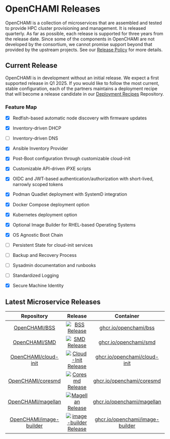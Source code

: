 # OpenCHAMI Releases

OpenCHAMI is a collection of microservices that are assembled and tested to provide HPC cluster provisioning and management.  It is released quarterly.  As far as possible, each release is supported for three years from the release date.  Since some of the components in OpenCHAMI are not developed by the consortium, we cannot promise support beyond that provided by the upstream projects.  See our [Release Policy](/Release_Policy.md) for more details.

## Current Release

OpenCHAMI is in development without an initial release.  We expect a first supported release in Q1 2025.  If you would like to follow the most current, stable configuration, each of the partners maintains a deployment recipe that will become a release candidate in our [Deployment Recipes](https://github.com/OpenCHAMI/deployment-recipes) Repository.

### Feature Map

- [x] Redfish-based automatic node discovery with firmware updates
- [x] Inventory-driven DHCP
- [ ] Inventory-driven DNS
- [x] Ansible Inventory Provider
- [x] Post-Boot configuration through customizable cloud-init
- [x] Customizable API-driven iPXE scripts
- [x] OIDC and JWT-based authentication/authorization with short-lived, narrowly scoped tokens
- [x] Podman Quadlet deployment with SystemD integration
- [x] Docker Compose deployment option
- [x] Kubernetes deployment option
- [x] Optional Image Builder for RHEL-based Operating Systems
- [x] OS Agnostic Boot Chain
- [ ] Persistent State for cloud-init services
- [ ] Backup and Recovery Process
- [ ] Sysadmin documentation and runbooks
- [ ] Standardized Logging
- [x] Secure Machine Identity


## Latest Microservice Releases

| Repository | Release | Container | Attestations |
| :---: | :----: | :----: | :------: | 
| [OpenCHAMI/BSS](https://github.com/openchami/bss) | [![BSS Release](https://badgen.net/github/release/openchami/bss/stable)](https://github.com/openchami/bss/releases) | [ghcr.io/openchami/bss](https://github.com/OpenCHAMI/bss/pkgs/container/bss) | [Attestations](https://github.com/OpenCHAMI/bss/attestations) |
| [OpenCHAMI/SMD](https://github.com/openchami/smd) | [![SMD Release](https://badgen.net/github/release/openchami/smd/stable)](https://github.com/openchami/smd/releases) | [ghcr.io/openchami/smd](https://github.com/OpenCHAMI/smd/pkgs/container/smd) | [Attestations](https://github.com/OpenCHAMI/smd/attestations) |
| [OpenCHAMI/cloud-init](https://github.com/openchami/cloud-init) | [![Cloud-Init Release](https://badgen.net/github/release/openchami/cloud-init/stable)](https://github.com/openchami/cloud-init/releases) | [ghcr.io/openchami/cloud-init](https://github.com/OpenCHAMI/cloud-init/pkgs/container/cloud-init) | [Attestations](https://github.com/OpenCHAMI/cloud-init/attestations) |
| [OpenCHAMI/coresmd](https://github.com/openchami/coresmd) | [![Coresmd Release](https://badgen.net/github/release/openchami/coresmd/stable)](https://github.com/openchami/coresmd/releases) | [ghcr.io/openchami/coresmd](https://github.com/OpenCHAMI/coresmd/pkgs/container/coresmd) | [Attestations](https://github.com/OpenCHAMI/coresmd/attestations) |
| [OpenCHAMI/magellan](https://github.com/openchami/magellan) | [![Magellan Release](https://badgen.net/github/release/openchami/magellan/stable)](https://github.com/openchami/magellan/releases) | [ghcr.io/openchami/magellan](https://github.com/OpenCHAMI/magellan/pkgs/container/magellan) | [Attestations](https://github.com/OpenCHAMI/magellan/attestations) |
| [OpenCHAMI/image-builder](https://github.com/openchami/image-builder) | [![image-builder Release](https://badgen.net/github/release/openchami/image-builder/stable)](https://github.com/openchami/image-builder/releases) | [ghcr.io/openchami/image-builder](https://github.com/OpenCHAMI/image-builder/pkgs/container/image-builder) | [Attestations](https://github.com/OpenCHAMI/image-builder/attestations) |




